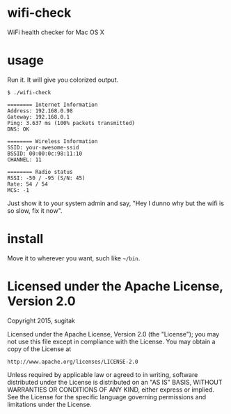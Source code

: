 # wifi-check

WiFi health checker for Mac OS X

# usage

Run it. It will give you colorized output.

```
$ ./wifi-check

======== Internet Information
Address: 192.168.0.98
Gateway: 192.168.0.1
Ping: 3.637 ms (100% packets transmitted)
DNS: OK

======== Wireless Information
SSID: your-awesome-ssid
BSSID: 00:00:0c:98:11:10
CHANNEL: 11

======== Radio status
RSSI: -50 / -95 (S/N: 45)
Rate: 54 / 54
MCS: -1
```

Just show it to your system admin and say, "Hey I dunno why but the wifi is so slow, fix it now".

# install

Move it to wherever you want, such like `~/bin`.

# Licensed under the Apache License, Version 2.0

Copyright 2015, sugitak

Licensed under the Apache License, Version 2.0 (the "License");
you may not use this file except in compliance with the License.
You may obtain a copy of the License at

    http://www.apache.org/licenses/LICENSE-2.0

Unless required by applicable law or agreed to in writing, software
distributed under the License is distributed on an "AS IS" BASIS,
WITHOUT WARRANTIES OR CONDITIONS OF ANY KIND, either express or implied.
See the License for the specific language governing permissions and
limitations under the License.
